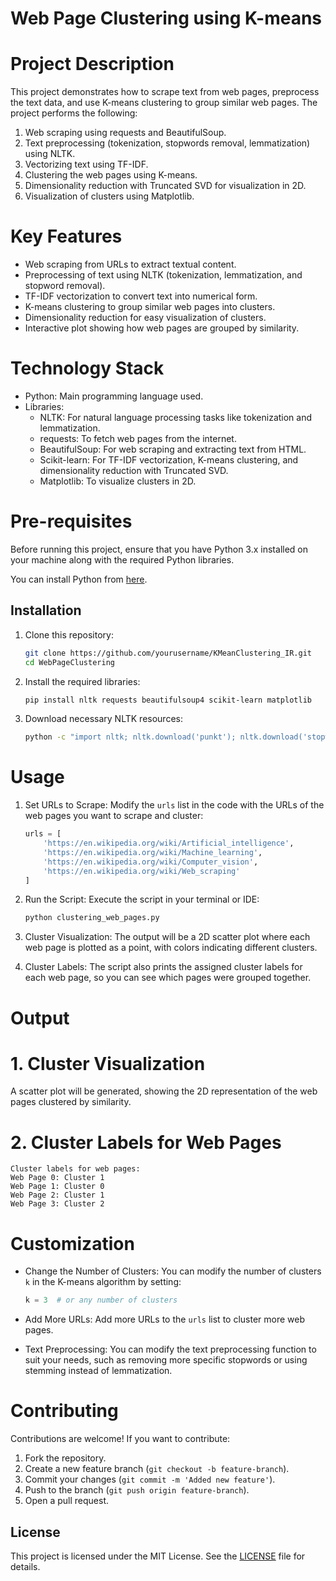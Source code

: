 # Web Page Clustering using K-means

# Project Description
This project demonstrates how to scrape text from web pages, preprocess the text data, and use K-means clustering to group similar web pages. The project performs the following:
1. Web scraping using requests and BeautifulSoup.
2. Text preprocessing (tokenization, stopwords removal, lemmatization) using NLTK.
3. Vectorizing text using TF-IDF.
4. Clustering the web pages using K-means.
5. Dimensionality reduction with Truncated SVD for visualization in 2D.
6. Visualization of clusters using Matplotlib.

# Key Features
- Web scraping from URLs to extract textual content.
- Preprocessing of text using NLTK (tokenization, lemmatization, and stopword removal).
- TF-IDF vectorization to convert text into numerical form.
- K-means clustering to group similar web pages into clusters.
- Dimensionality reduction for easy visualization of clusters.
- Interactive plot showing how web pages are grouped by similarity.

# Technology Stack
- Python: Main programming language used.
- Libraries:
  - NLTK: For natural language processing tasks like tokenization and lemmatization.
  - requests: To fetch web pages from the internet.
  - BeautifulSoup: For web scraping and extracting text from HTML.
  - Scikit-learn: For TF-IDF vectorization, K-means clustering, and dimensionality reduction with Truncated SVD.
  - Matplotlib: To visualize clusters in 2D.

# Pre-requisites
Before running this project, ensure that you have Python 3.x installed on your machine along with the required Python libraries.

You can install Python from [here](https://www.python.org/downloads/).

## Installation

1. Clone this repository:
   ```bash
   git clone https://github.com/yourusername/KMeanClustering_IR.git
   cd WebPageClustering
   ```

2. Install the required libraries:
   ```bash
   pip install nltk requests beautifulsoup4 scikit-learn matplotlib
   ```

3. Download necessary NLTK resources:
   ```bash
   python -c "import nltk; nltk.download('punkt'); nltk.download('stopwords'); nltk.download('wordnet')"
   ```

# Usage

1. Set URLs to Scrape: 
   Modify the `urls` list in the code with the URLs of the web pages you want to scrape and cluster:
   ```python
   urls = [
       'https://en.wikipedia.org/wiki/Artificial_intelligence',
       'https://en.wikipedia.org/wiki/Machine_learning',
       'https://en.wikipedia.org/wiki/Computer_vision',
       'https://en.wikipedia.org/wiki/Web_scraping'
   ]
   ```

2. Run the Script:
   Execute the script in your terminal or IDE:
   ```bash
   python clustering_web_pages.py
   ```

3. Cluster Visualization: 
   The output will be a 2D scatter plot where each web page is plotted as a point, with colors indicating different clusters.

4. Cluster Labels:
   The script also prints the assigned cluster labels for each web page, so you can see which pages were grouped together.

# Output

# 1. Cluster Visualization
A scatter plot will be generated, showing the 2D representation of the web pages clustered by similarity.

# 2. Cluster Labels for Web Pages
```
Cluster labels for web pages:
Web Page 0: Cluster 1
Web Page 1: Cluster 0
Web Page 2: Cluster 1
Web Page 3: Cluster 2
```

# Customization
- Change the Number of Clusters: You can modify the number of clusters `k` in the K-means algorithm by setting:
   ```python
   k = 3  # or any number of clusters
   ```

- Add More URLs: Add more URLs to the `urls` list to cluster more web pages.

- Text Preprocessing: You can modify the text preprocessing function to suit your needs, such as removing more specific stopwords or using stemming instead of lemmatization.

# Contributing

Contributions are welcome! If you want to contribute:
1. Fork the repository.
2. Create a new feature branch (`git checkout -b feature-branch`).
3. Commit your changes (`git commit -m 'Added new feature'`).
4. Push to the branch (`git push origin feature-branch`).
5. Open a pull request.

## License

This project is licensed under the MIT License. See the [LICENSE](LICENSE) file for details.
